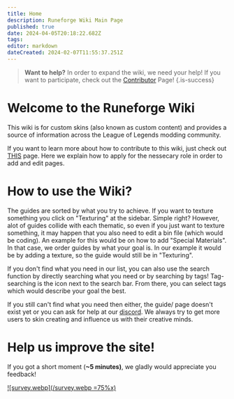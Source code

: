 ```yaml
---
title: Home
description: Runeforge Wiki Main Page
published: true
date: 2024-04-05T20:18:22.682Z
tags: 
editor: markdown
dateCreated: 2024-02-07T11:55:37.251Z
---
```



> **Want to help?**
> In order to expand the wiki, we need your help! If you want to participate, check out the [Contributor](/posting-guide/apply-as-contributor) Page!
{.is-success}


# Welcome to the Runeforge Wiki
This wiki is for custom skins (also known as custom content) and provides a source of information across the League of Legends modding community.

If you want to learn more about how to contribute to this wiki, just check out [THIS](/posting-guide/apply-as-contributor) page. Here we explain how to apply for the nessecary role in order to add and edit pages. 


# How to use the Wiki?

The guides are sorted by what you try to achieve. If you want to texture something you click on "Texturing" at the sidebar. Simple right?
However, alot of guides collide with each thematic, so even if you just want to texture something, it may happen that you also need to edit a bin file (which would be coding). An example for this would be on how to add "Special Materials". In that case, we order guides by what your goal is. In our example it would be by adding a texture, so the guide would still be in "Texturing". 

If you don't find what you need in our list, you can also use the search function by directly searching what you need or by searching by tags! Tag-searching is the icon next to the search bar. From there, you can select tags which would describe your goal the best.

If you still can't find what you need then either, the guide/ page doesn't exist yet or you can ask for help at our [discord](https://discord.com/invite/runeforge). We always try to get more users to skin creating and influence us with their creative minds.

# Help us improve the site!

If you got a short moment (**~5 minutes)**, we gladly would appreciate you feedback!

[![survey.webp](/survey.webp =75%x)](https://forms.gle/jKzcJ6jPtbPmK69d7)


